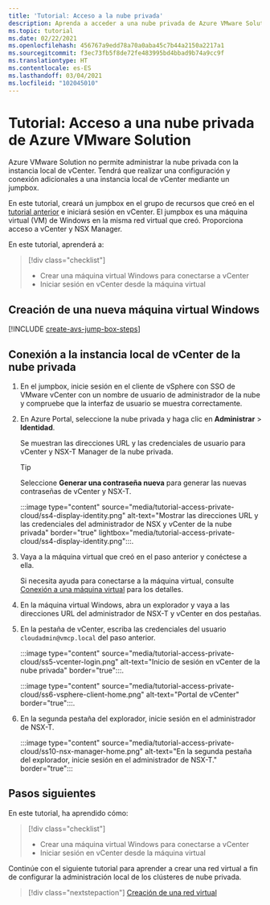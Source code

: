 ```yaml
---
title: 'Tutorial: Acceso a la nube privada'
description: Aprenda a acceder a una nube privada de Azure VMware Solution.
ms.topic: tutorial
ms.date: 02/22/2021
ms.openlocfilehash: 456767a9edd78a70a0aba45c7b44a2150a2217a1
ms.sourcegitcommit: f3ec73fb5f8de72fe483995bd4bbad9b74a9cc9f
ms.translationtype: HT
ms.contentlocale: es-ES
ms.lasthandoff: 03/04/2021
ms.locfileid: "102045010"
---
```

# <a name="tutorial-access-an-azure-vmware-solution-private-cloud"></a>Tutorial: Acceso a una nube privada de Azure VMware Solution

Azure VMware Solution no permite administrar la nube privada con la instancia local de vCenter. Tendrá que realizar una configuración y conexión adicionales a una instancia local de vCenter mediante un jumpbox. 

En este tutorial, creará un jumpbox en el grupo de recursos que creó en el [tutorial anterior](tutorial-configure-networking.md) e iniciará sesión en vCenter. El jumpbox es una máquina virtual (VM) de Windows en la misma red virtual que creó.  Proporciona acceso a vCenter y NSX Manager. 

En este tutorial, aprenderá a:

> [!div class="checklist"]
> * Crear una máquina virtual Windows para conectarse a vCenter
> * Iniciar sesión en vCenter desde la máquina virtual

## <a name="create-a-new-windows-virtual-machine"></a>Creación de una nueva máquina virtual Windows

[!INCLUDE [create-avs-jump-box-steps](includes/create-jump-box-steps.md)]

## <a name="connect-to-the-local-vcenter-of-your-private-cloud"></a>Conexión a la instancia local de vCenter de la nube privada

1. En el jumpbox, inicie sesión en el cliente de vSphere con SSO de VMware vCenter con un nombre de usuario de administrador de la nube y compruebe que la interfaz de usuario se muestra correctamente.

1. En Azure Portal, seleccione la nube privada y haga clic en **Administrar** > **Identidad**. 

   Se muestran las direcciones URL y las credenciales de usuario para vCenter y NSX-T Manager de la nube privada.

   >[!TIP]
   >Seleccione **Generar una contraseña nueva** para generar las nuevas contraseñas de vCenter y NSX-T.

   :::image type="content" source="media/tutorial-access-private-cloud/ss4-display-identity.png" alt-text="Mostrar las direcciones URL y las credenciales del administrador de NSX y vCenter de la nube privada" border="true" lightbox="media/tutorial-access-private-cloud/ss4-display-identity.png":::.

1. Vaya a la máquina virtual que creó en el paso anterior y conéctese a ella. 

   Si necesita ayuda para conectarse a la máquina virtual, consulte [Conexión a una máquina virtual](../virtual-machines/windows/connect-logon.md#connect-to-the-virtual-machine) para los detalles.

1. En la máquina virtual Windows, abra un explorador y vaya a las direcciones URL del administrador de NSX-T y vCenter en dos pestañas. 

1. En la pestaña de vCenter, escriba las credenciales del usuario `cloudadmin@vmcp.local` del paso anterior.

   :::image type="content" source="media/tutorial-access-private-cloud/ss5-vcenter-login.png" alt-text="Inicio de sesión en vCenter de la nube privada" border="true":::.

   :::image type="content" source="media/tutorial-access-private-cloud/ss6-vsphere-client-home.png" alt-text="Portal de vCenter" border="true":::.

1. En la segunda pestaña del explorador, inicie sesión en el administrador de NSX-T.

   :::image type="content" source="media/tutorial-access-private-cloud/ss10-nsx-manager-home.png" alt-text="En la segunda pestaña del explorador, inicie sesión en el administrador de NSX-T." border="true":::



## <a name="next-steps"></a>Pasos siguientes

En este tutorial, ha aprendido cómo:

> [!div class="checklist"]
> * Crear una máquina virtual Windows para conectarse a vCenter
> * Iniciar sesión en vCenter desde la máquina virtual

Continúe con el siguiente tutorial para aprender a crear una red virtual a fin de configurar la administración local de los clústeres de nube privada.

> [!div class="nextstepaction"]
> [Creación de una red virtual](tutorial-configure-networking.md)


